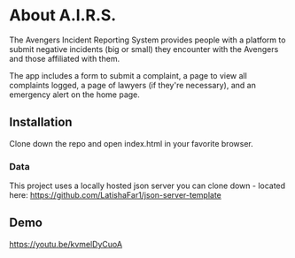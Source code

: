 # About A.I.R.S.

The Avengers Incident Reporting System provides people with a platform to submit negative incidents (big or small) they encounter with the Avengers and those affiliated with them.

The app includes a form to submit a complaint, a page to view all complaints logged, a page of lawyers (if they're necessary), and an emergency alert on the home page.


## Installation
Clone down the repo and open index.html in your favorite browser.

### Data
This project uses a locally hosted json server you can clone down - located here: https://github.com/LatishaFar1/json-server-template

## Demo 
https://youtu.be/kvmelDyCuoA
